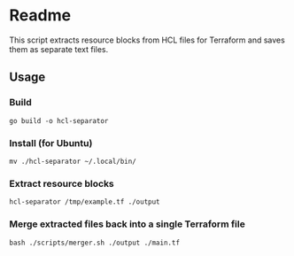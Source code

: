 # Readme

This script extracts resource blocks from HCL files for Terraform and saves them as separate text files.

## Usage

### Build

```
go build -o hcl-separator
```

### Install (for Ubuntu)

```
mv ./hcl-separator ~/.local/bin/
```

### Extract resource blocks

```
hcl-separator /tmp/example.tf ./output
```

### Merge extracted files back into a single Terraform file

```
bash ./scripts/merger.sh ./output ./main.tf
```
